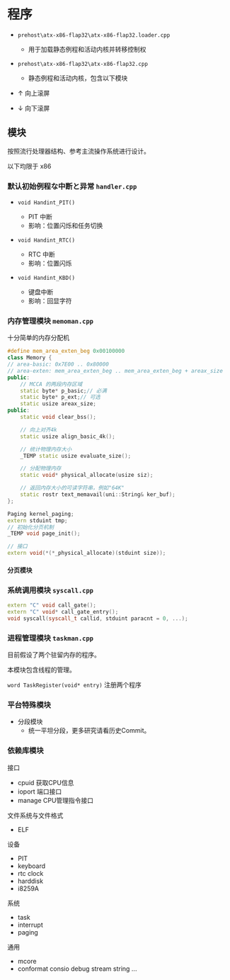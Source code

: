 
# 程序

- `prehost\atx-x86-flap32\atx-x86-flap32.loader.cpp`
	- 用于加载静态例程和活动内核并转移控制权

- `prehost\atx-x86-flap32\atx-x86-flap32.cpp`
	- 静态例程和活动内核，包含以下模块

- ↑ 向上滚屏
- ↓ 向下滚屏


## 模块

按照流行处理器结构、参考主流操作系统进行设计。

以下均限于 x86

### 默认初始例程な中断と异常 `handler.cpp`

- `void Handint_PIT()`
	- PIT 中断
	- 影响：位置闪烁和任务切换

- `void Handint_RTC()`
	- RTC 中断
	- 影响：位置闪烁

- `void Handint_KBD()`
	- 键盘中断
	- 影响：回显字符

### 内存管理模块 `memoman.cpp`

十分简单的内存分配机

```c++
#define mem_area_exten_beg 0x00100000
class Memory {
// area-basic: 0x7E00 .. 0x80000
// area-exten: mem_area_exten_beg .. mem_area_exten_beg + areax_size
public:
	// MCCA 的两段内存区域
	static byte* p_basic;// 必满
	static byte* p_ext;// 可选
	static usize areax_size;
public:
	static void clear_bss();

	// 向上对齐4k
	static usize align_basic_4k();

	// 统计物理内存大小
	_TEMP static usize evaluate_size();

	// 分配物理内存
	static void* physical_allocate(usize siz);

	// 返回内存大小的可读字符串，例如"64K"
	static rostr text_memavail(uni::String& ker_buf);
};

Paging kernel_paging;
extern stduint tmp;
// 初始化分页机制
_TEMP void page_init();

// 接口
extern void(*(*_physical_allocate)(stduint size));
```

#### 分页模块

### 系统调用模块 `syscall.cpp`

```c++
extern "C" void call_gate();
extern "C" void* call_gate_entry();
void syscall(syscall_t callid, stduint paracnt = 0, ...);
```

### 进程管理模块 `taskman.cpp`

目前假设了两个驻留内存的程序。

本模块包含线程的管理。

`word TaskRegister(void* entry)` 注册两个程序

### 平台特殊模块

- 分段模块
	- 统一平坦分段，更多研究请看历史Commit。

### 依赖库模块

接口
- cpuid 获取CPU信息
- ioport 端口接口
- manage CPU管理指令接口

文件系统与文件格式
- ELF

设备
- PIT
- keyboard
- rtc clock
- harddisk
- i8259A

系统
- task
- interrupt
- paging

通用
- mcore
- conformat consio debug stream string ...

